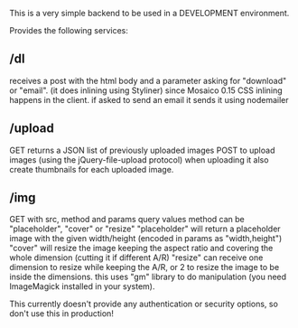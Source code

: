 This is a very simple backend to be used in a DEVELOPMENT environment.

Provides the following services:

## /dl

  receives a post with the html body and a parameter asking for "download" or "email".
  (it does inlining using Styliner) since Mosaico 0.15 CSS inlining happens in the client.
  if asked to send an email it sends it using nodemailer

## /upload

  GET returns a JSON list of previously uploaded images 
  POST to upload images (using the jQuery-file-upload protocol)
  when uploading it also create thumbnails for each uploaded image.

## /img


  GET with src, method and params query values
  method can be "placeholder", "cover" or "resize"
  "placeholder" will return a placeholder image with the given width/height (encoded in params as "width,height")
  "cover" will resize the image keeping the aspect ratio and covering the whole dimension (cutting it if different A/R)
  "resize" can receive one dimension to resize while keeping the A/R, or 2 to resize the image to be inside the dimensions.
  this uses "gm" library to do manipulation (you need ImageMagick installed in your system).

This currently doesn't provide any authentication or security options, so don't use this in production!

